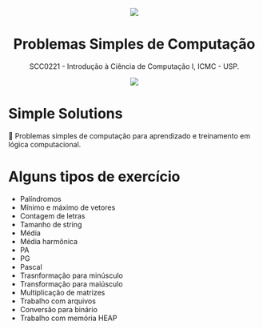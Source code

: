 <p align="center">
  <img src="https://media.giphy.com/media/xTiTnGeUsWOEwsGoG4/giphy.gif"/>
  <h1 align="center">Problemas Simples de Computação</h1>
  <p align="center"> SCC0221 - Introdução à Ciência de Computação I, ICMC - USP.</p>
</p>

<p align="center">
  <img src="http://ForTheBadge.com/images/badges/made-with-c.svg"/>
</p>

# Simple Solutions
:memo: Problemas simples de computação para aprendizado e treinamento em lógica computacional.

# Alguns tipos de exercício

* Palíndromos
* Mínimo e máximo de vetores
* Contagem de letras
* Tamanho de string
* Média
* Média harmônica
* PA
* PG
* Pascal
* Trasnformação para minúsculo
* Transformação para maiúsculo
* Multiplicação de matrizes
* Trabalho com arquivos
* Conversão para binário
* Trabalho com memória HEAP
